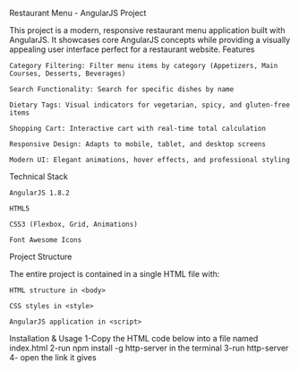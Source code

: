 Restaurant Menu - AngularJS Project


This project is a modern, responsive restaurant menu application built with AngularJS. It showcases core AngularJS concepts while providing a visually appealing user interface perfect for a restaurant website.
Features

    Category Filtering: Filter menu items by category (Appetizers, Main Courses, Desserts, Beverages)

    Search Functionality: Search for specific dishes by name

    Dietary Tags: Visual indicators for vegetarian, spicy, and gluten-free items

    Shopping Cart: Interactive cart with real-time total calculation

    Responsive Design: Adapts to mobile, tablet, and desktop screens

    Modern UI: Elegant animations, hover effects, and professional styling

Technical Stack

    AngularJS 1.8.2

    HTML5

    CSS3 (Flexbox, Grid, Animations)

    Font Awesome Icons

Project Structure

The entire project is contained in a single HTML file with:

    HTML structure in <body>

    CSS styles in <style>

    AngularJS application in <script>

Installation & Usage
1-Copy the HTML code below into a file named index.html
2-run npm install -g http-server in the terminal
3-run http-server
4- open the link it gives
